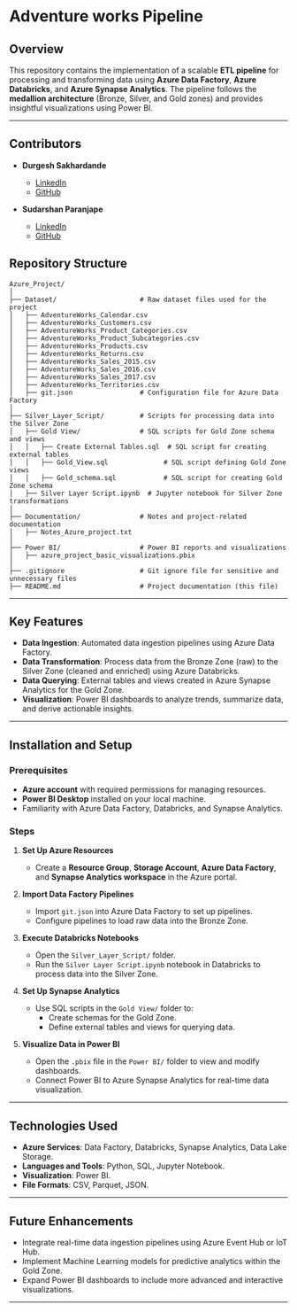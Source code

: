 # Adventure works Pipeline
## Overview
This repository contains the implementation of a scalable **ETL pipeline** for processing and transforming data using **Azure Data Factory**, **Azure Databricks**, and **Azure Synapse Analytics**. The pipeline follows the **medallion architecture** (Bronze, Silver, and Gold zones) and provides insightful visualizations using Power BI.

---
## Contributors
- **Durgesh Sakhardande**
  - [LinkedIn](https://linkedin.com/in/durgesh-s/)
  - [GitHub](https://github.com/DurgeshS-25)

- **Sudarshan Paranjape**
  - [LinkedIn](https://www.linkedin.com/in/sudarshanp4/)
  - [GitHub](https://github.com/sudarshan4120)

## Repository Structure
```
Azure_Project/
│
├── Dataset/                     # Raw dataset files used for the project
│   ├── AdventureWorks_Calendar.csv
│   ├── AdventureWorks_Customers.csv
│   ├── AdventureWorks_Product_Categories.csv
│   ├── AdventureWorks_Product_Subcategories.csv
│   ├── AdventureWorks_Products.csv
│   ├── AdventureWorks_Returns.csv
│   ├── AdventureWorks_Sales_2015.csv
│   ├── AdventureWorks_Sales_2016.csv
│   ├── AdventureWorks_Sales_2017.csv
│   ├── AdventureWorks_Territories.csv
│   ├── git.json                 # Configuration file for Azure Data Factory
│
├── Silver_Layer_Script/         # Scripts for processing data into the Silver Zone
│   ├── Gold View/               # SQL scripts for Gold Zone schema and views
│   │   ├── Create External Tables.sql  # SQL script for creating external tables
│   │   ├── Gold_View.sql              # SQL script defining Gold Zone views
│   │   ├── Gold_schema.sql            # SQL script for creating Gold Zone schema
│   ├── Silver Layer Script.ipynb  # Jupyter notebook for Silver Zone transformations
│
├── Documentation/               # Notes and project-related documentation
│   ├── Notes_Azure_project.txt
│
├── Power BI/                    # Power BI reports and visualizations
│   ├── azure_project_basic_visualizations.pbix
│
├── .gitignore                   # Git ignore file for sensitive and unnecessary files
├── README.md                    # Project documentation (this file)
```

---

## Key Features
- **Data Ingestion**: Automated data ingestion pipelines using Azure Data Factory.
- **Data Transformation**: Process data from the Bronze Zone (raw) to the Silver Zone (cleaned and enriched) using Azure Databricks.
- **Data Querying**: External tables and views created in Azure Synapse Analytics for the Gold Zone.
- **Visualization**: Power BI dashboards to analyze trends, summarize data, and derive actionable insights.

---

## Installation and Setup

### Prerequisites
- **Azure account** with required permissions for managing resources.
- **Power BI Desktop** installed on your local machine.
- Familiarity with Azure Data Factory, Databricks, and Synapse Analytics.

### Steps

1. **Set Up Azure Resources**
   - Create a **Resource Group**, **Storage Account**, **Azure Data Factory**, and **Synapse Analytics workspace** in the Azure portal.

2. **Import Data Factory Pipelines**
   - Import `git.json` into Azure Data Factory to set up pipelines.
   - Configure pipelines to load raw data into the Bronze Zone.

3. **Execute Databricks Notebooks**
   - Open the `Silver_Layer_Script/` folder.
   - Run the `Silver Layer Script.ipynb` notebook in Databricks to process data into the Silver Zone.

4. **Set Up Synapse Analytics**
   - Use SQL scripts in the `Gold View/` folder to:
     - Create schemas for the Gold Zone.
     - Define external tables and views for querying data.

5. **Visualize Data in Power BI**
   - Open the `.pbix` file in the `Power BI/` folder to view and modify dashboards.
   - Connect Power BI to Azure Synapse Analytics for real-time data visualization.

---

## Technologies Used
- **Azure Services**: Data Factory, Databricks, Synapse Analytics, Data Lake Storage.
- **Languages and Tools**: Python, SQL, Jupyter Notebook.
- **Visualization**: Power BI.
- **File Formats**: CSV, Parquet, JSON.

---

## Future Enhancements
- Integrate real-time data ingestion pipelines using Azure Event Hub or IoT Hub.
- Implement Machine Learning models for predictive analytics within the Gold Zone.
- Expand Power BI dashboards to include more advanced and interactive visualizations.

---



